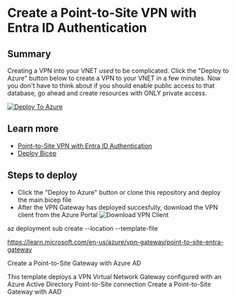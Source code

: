 # Create a Point-to-Site VPN with Entra ID Authentication

## Summary
Creating a VPN into your VNET *used* to be complicated. Click the "Deploy to Azure" button below to create a VPN to your VNET in a few minutes. Now you don't have to think about if you should enable public access to that database, go ahead and create resources with ONLY private access.

[![Deploy To Azure](https://raw.githubusercontent.com/bcage29/devAzVPN/main/img/deploytoazure.svg)](https://portal.azure.com/#create/Microsoft.Template/uri/https%3A%2F%2Fraw.githubusercontent.com%2Fbcage29%2FdevAzVPN%2Fmain%2FquickDeploy%2Fazuredeploy.json)

## Learn more
- [Point-to-Site VPN with Entra ID Authentication](https://learn.microsoft.com/en-us/azure/vpn-gateway/point-to-site-entra-gateway)
- [Deploy Bicep](https://learn.microsoft.com/en-us/azure/azure-resource-manager/bicep/deploy-vscode)

## Steps to deploy
- Click the "Deploy to Azure" button or clone this repository and deploy the main.bicep file
- After the VPN Gateway has deployed succesfully, download the VPN client from the Azure Portal
![Download VPN Client](https://raw.githubusercontent.com/bcage29/devAzVPN/main/img/downloadVPNClient.jpg)


az deployment sub create --location <location> --template-file <path-to-bicep>

https://learn.microsoft.com/en-us/azure/vpn-gateway/point-to-site-entra-gateway

Create a Point-to-Site Gateway with Azure AD

This template deploys a VPN Virtual Network Gateway configured with an Azure Active Directory Point-to-Site connection
Create a Point-to-Site Gateway with AAD



